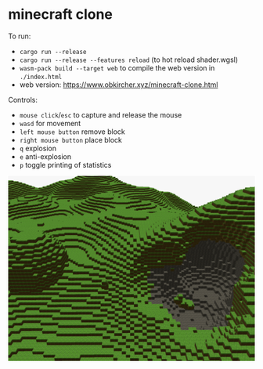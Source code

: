 # minecraft clone

To run:

- `cargo run --release`
- `cargo run --release --features reload` (to hot reload shader.wgsl)
- `wasm-pack build --target web` to compile the web version in `./index.html`
- web version: https://www.obkircher.xyz/minecraft-clone.html

Controls:

- `mouse click`/`esc` to capture and release the mouse
- `wasd` for movement
- `left mouse button` remove block
- `right mouse button` place block
- `q` explosion
- `e` anti-explosion
- `p` toggle printing of statistics

![Screenshot](screenshot.png)